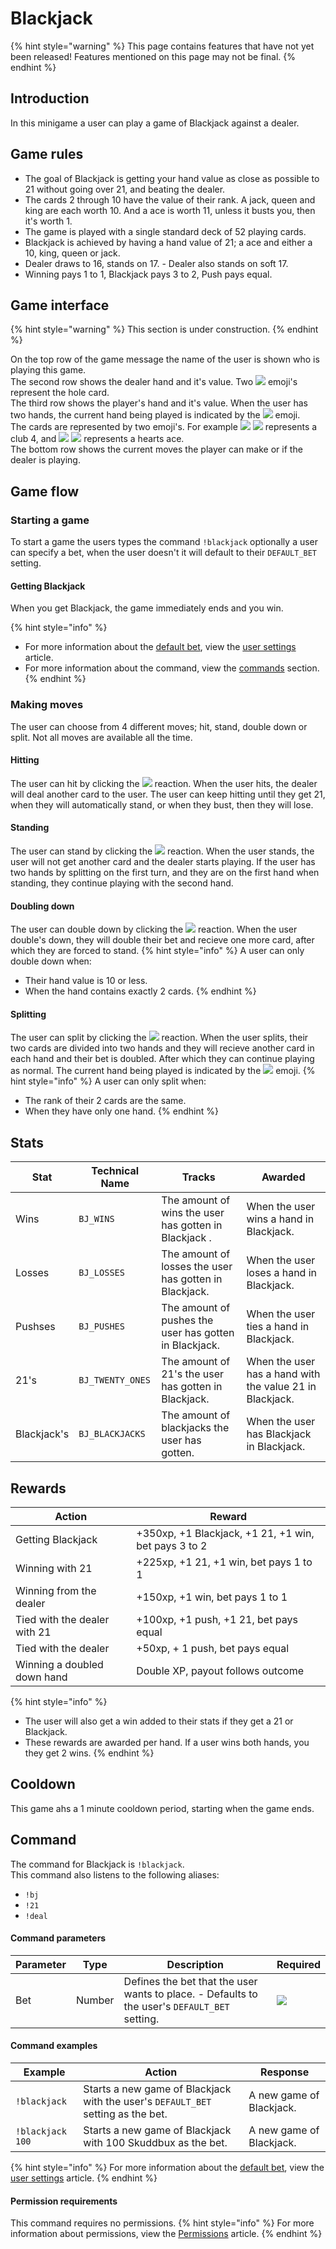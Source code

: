 # Blackjack
{% hint style="warning" %}
This page contains features that have not yet been released! Features mentioned on this page may not be final.
{% endhint %}

## Introduction
In this minigame a user can play a game of Blackjack against a dealer.

## Game rules
* The goal of Blackjack is getting your hand value as close as possible to 21 without going over 21, and beating the dealer.
* The cards 2 through 10 have the value of their rank. A jack, queen and king are each worth 10. And a ace is worth 11, unless it busts you, then it's worth 1.
* The game is played with a single standard deck of 52 playing cards.
* Blackjack is achieved by having a hand value of 21; a ace and either a 10, king, queen or jack.
* Dealer draws to 16, stands on 17. - Dealer also stands on soft 17.
* Winning pays 1 to 1, Blackjack pays 3 to 2, Push pays equal.

## Game interface
{% hint style="warning" %}
This section is under construction.
{% endhint %}

On the top row of the game message the name of the user is shown who is playing this game.  
The second row shows the dealer hand and it's value. Two ![](https://i.imgur.com/RF1kUpc.png) emoji's represent the hole card.  
The third row shows the player's hand and it's value. When the user has two hands, the current hand being played is indicated by the ![](https://i.imgur.com/3pFjjWm.png) emoji.  
The cards are represented by two emoji's. For example  ![](https://i.imgur.com/30ClJ6w.png) ![](https://i.imgur.com/JW2EzbC.png) represents a club 4, and ![](https://i.imgur.com/xTgf808.png) ![](https://i.imgur.com/FQZwXq7.png) represents a hearts ace.  
The bottom row shows the current moves the player can make or if the dealer is playing.

## Game flow
### Starting a game
To start a game the users types the command `!blackjack` optionally a user can specify a bet, when the user doesn't it will default to their `DEFAULT_BET` setting.

#### Getting Blackjack
When you get Blackjack, the game immediately ends and you win.

{% hint style="info" %}
* For more information about the [default bet](/Features/user-settings.md#default-bet), view the [user settings](/Features/user-settings.md) article.
* For more information about the command, view the [commands](#commands) section.
{% endhint %}

### Making moves
The user can choose from 4 different moves; hit, stand, double down or split. Not all moves are available all the time.

#### Hitting
The user can hit by clicking the ![](https://i.imgur.com/WGRpT3z.png) reaction. When the user hits, the dealer will deal another card to the user. The user can keep hitting until they get 21, when they will automatically stand, or when they bust, then they will lose.

#### Standing
The user can stand by clicking the ![](https://i.imgur.com/eACscH6.png) reaction. When the user stands, the user will not get another card and the dealer starts playing. If the user has two hands by splitting on the first turn, and they are on the first hand when standing, they continue playing with the second hand.

#### Doubling down
The user can double down by clicking the ![](https://i.imgur.com/oE4pdbJ.png) reaction. When the user double's down, they will double their bet and recieve one more card, after which they are forced to stand. 
{% hint style="info" %}
A user can only double down when: 
* Their hand value is 10 or less.
* When the hand contains exactly 2 cards.
{% endhint %}

#### Splitting
The user can split by clicking the ![](https://i.imgur.com/oFRcWTJ.png) reaction. When the user splits, their two cards are divided into two hands and they will recieve another card in each hand and their bet is doubled. After which they can continue playing as normal. The current hand being played is indicated by the ![](https://i.imgur.com/3pFjjWm.png) emoji.
{% hint style="info" %}
A user can only split when:
* The rank of their 2 cards are the same.
* When they have only one hand.
{% endhint %}

## Stats
| Stat        | Technical Name   | Tracks                                                 | Awarded                                                  |
|-------------|------------------|--------------------------------------------------------|----------------------------------------------------------|
| Wins        | `BJ_WINS`        | The amount of wins the user has gotten in Blackjack .  | When the user wins a hand in Blackjack.                  |
| Losses      | `BJ_LOSSES`      | The amount of losses the user has gotten in Blackjack. | When the user loses a hand in Blackjack.                 |
| Pushses     | `BJ_PUSHES`      | The amount of pushes the user has gotten in Blackjack. | When the user ties a hand in Blackjack.                  |
| 21's        | `BJ_TWENTY_ONES` | The amount of 21's the user has gotten in Blackjack.   | When the user has a hand with the value 21 in Blackjack. |
| Blackjack's | `BJ_BLACKJACKS`  | The amount of blackjacks the user has gotten.          | When the user has Blackjack in Blackjack.                |

## Rewards
| Action                       | Reward                                               |
|------------------------------|------------------------------------------------------|
| Getting Blackjack            | +350xp, +1 Blackjack, +1 21, +1 win, bet pays 3 to 2 |
| Winning with 21              | +225xp, +1 21, +1 win, bet pays 1 to 1               |
| Winning from the dealer      | +150xp, +1 win, bet pays 1 to 1                      |
| Tied with the dealer with 21 | +100xp, +1 push, +1 21, bet pays equal               |
| Tied with the dealer         | +50xp, + 1 push, bet pays equal                      |
| Winning a doubled down hand  | Double XP, payout follows outcome                    |
{% hint style="info" %}
* The user will also get a win added to their stats if they get a 21 or Blackjack.
* These rewards are awarded per hand. If a user wins both hands, you they get 2 wins.
{% endhint %}

## Cooldown
This game ahs a 1 minute cooldown period, starting when the game ends.

## Command
The command for Blackjack is `!blackjack`.  
This command also listens to the following aliases:
* `!bj`
* `!21`
* `!deal`

#### Command parameters
| Parameter | Type   | Description                                                                                   | Required                             |
|-----------|--------|-----------------------------------------------------------------------------------------------|--------------------------------------|
| Bet       | Number | Defines the bet that the user wants to place. - Defaults to the user's `DEFAULT_BET` setting. | ![](https://i.imgur.com/n2UfbMz.png) |

#### Command examples
| Example          | Action                                                                           | Response                 |
|------------------|----------------------------------------------------------------------------------|--------------------------|
| `!blackjack`     | Starts a new game of Blackjack with the user's `DEFAULT_BET` setting as the bet. | A new game of Blackjack. |
| `!blackjack 100` | Starts a new game of Blackjack with 100 Skuddbux as the bet.                     | A new game of Blackjack. |

{% hint style="info" %}
For more information about the [default bet](/Features/user-settings.md#default-bet), view the [user settings](/Features/user-settings.md) article.
{% endhint %}

#### Permission requirements
This command requires no permissions.
{% hint style="info" %}
For more information about permissions, view the [Permissions](/Systems/permissions.md) article.
{% endhint %}
